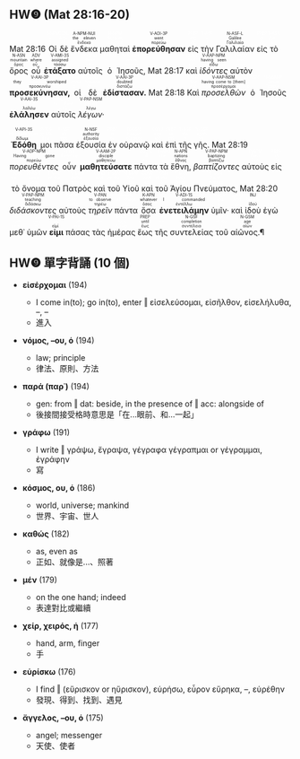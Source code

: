## HW❾ (Mat 28:16-20)

<rt>Mat 28:16</rt> <RUBY><ruby><ruby>Οἱ<rt><font color='white'>ὁ</rt></ruby><rt>-</rt></ruby><rt>T-NPM</rt></RUBY></font> <RUBY><ruby><ruby>δὲ<rt><font color='white'>δέ</rt></ruby><rt>And</rt></ruby><rt>CONJ</rt></RUBY></font> <RUBY><ruby><ruby>ἕνδεκα<rt>ἕνδεκα</rt></ruby><rt>the eleven</rt></ruby><rt>A-NPM-NUI</rt></RUBY> <RUBY><ruby><ruby>μαθηταὶ<rt><font color='white'>μαθητής</rt></ruby><rt>disciples</rt></ruby><rt>N-NPM</rt></RUBY></font> <RUBY><ruby><ruby><strong>ἐπορεύθησαν</strong><rt>πορεύω</rt></ruby><rt>went</rt></ruby><rt>V-AOI-3P</rt></RUBY> <RUBY><ruby><ruby>εἰς<rt><font color='white'>εἰς</rt></ruby><rt>into</rt></ruby><rt>PREP</rt></RUBY></font> <RUBY><ruby><ruby>τὴν<rt><font color='white'>ὁ</rt></ruby><rt>-</rt></ruby><rt>T-ASF</rt></RUBY></font> <RUBY><ruby><ruby>Γαλιλαίαν<rt>Γαλιλαία</rt></ruby><rt>Galilee</rt></ruby><rt>N-ASF-L</rt></RUBY> <RUBY><ruby><ruby>εἰς<rt><font color='white'>εἰς</rt></ruby><rt>to</rt></ruby><rt>PREP</rt></RUBY></font> <RUBY><ruby><ruby>τὸ<rt><font color='white'>ὁ</rt></ruby><rt>the</rt></ruby><rt>T-ASN</rt></RUBY></font> <RUBY><ruby><ruby>ὄρος<rt>ὄρος</rt></ruby><rt>mountain</rt></ruby><rt>N-ASN</rt></RUBY> <RUBY><ruby><ruby>οὗ<rt>οὗ</rt></ruby><rt>where</rt></ruby><rt>ADV</rt></RUBY> <RUBY><ruby><ruby><strong>ἐτάξατο</strong><rt>τάσσω</rt></ruby><rt>assigned</rt></ruby><rt>V-AMI-3S</rt></RUBY> <RUBY><ruby><ruby>αὐτοῖς<rt><font color='white'>αὐτός</rt></ruby><rt>them</rt></ruby><rt>P-DPM</rt></RUBY></font> <RUBY><ruby><ruby>ὁ<rt><font color='white'>ὁ</rt></ruby><rt>-</rt></ruby><rt>T-NSM</rt></RUBY></font> <RUBY><ruby><ruby>Ἰησοῦς,<rt><font color='white'>Ἰησοῦς</rt></ruby><rt>Jesus</rt></ruby><rt>N-NSM-P</rt></RUBY></font> <rt>Mat 28:17</rt> <RUBY><ruby><ruby>καὶ<rt><font color='white'>καί</rt></ruby><rt>And</rt></ruby><rt>CONJ</rt></RUBY></font> <RUBY><ruby><ruby><em>ἰδόντες</em><rt>εἴδω</rt></ruby><rt>having seen</rt></ruby><rt>V-AAP-NPM</rt></RUBY> <RUBY><ruby><ruby>αὐτὸν<rt><font color='white'>αὐτός</rt></ruby><rt>Him</rt></ruby><rt>P-ASM</rt></RUBY></font> <RUBY><ruby><ruby><strong>προσεκύνησαν,</strong><rt>προσκυνέω</rt></ruby><rt>they worshiped</rt></ruby><rt>V-AAI-3P</rt></RUBY> <RUBY><ruby><ruby>οἱ<rt><font color='white'>ὁ</rt></ruby><rt>some</rt></ruby><rt>T-NPM</rt></RUBY></font> <RUBY><ruby><ruby>δὲ<rt><font color='white'>δέ</rt></ruby><rt>however</rt></ruby><rt>CONJ</rt></RUBY></font> <RUBY><ruby><ruby><strong>ἐδίστασαν.</strong><rt>διστάζω</rt></ruby><rt>doubted</rt></ruby><rt>V-AAI-3P</rt></RUBY> <rt>Mat 28:18</rt> <RUBY><ruby><ruby>Καὶ<rt><font color='white'>καί</rt></ruby><rt>And</rt></ruby><rt>CONJ</rt></RUBY></font> <RUBY><ruby><ruby><em>προσελθὼν</em><rt>προσέρχομαι</rt></ruby><rt>having come to [them]</rt></ruby><rt>V-AAP-NSM</rt></RUBY> <RUBY><ruby><ruby>ὁ<rt><font color='white'>ὁ</rt></ruby><rt>-</rt></ruby><rt>T-NSM</rt></RUBY></font> <RUBY><ruby><ruby>Ἰησοῦς<rt><font color='white'>Ἰησοῦς</rt></ruby><rt>Jesus</rt></ruby><rt>N-NSM-P</rt></RUBY></font> <RUBY><ruby><ruby><strong>ἐλάλησεν</strong><rt>λαλέω</rt></ruby><rt><font color='white'>spoke</font></rt></ruby><rt>V-AAI-3S</rt></RUBY> <RUBY><ruby><ruby>αὐτοῖς<rt><font color='white'>αὐτός</rt></ruby><rt>to them</rt></ruby><rt>P-DPM</rt></RUBY></font> <RUBY><ruby><ruby><em>λέγων·</em><rt>λέγω</rt></ruby><rt><font color='white'>saying</font></rt></ruby><rt>V-PAP-NSM</rt></RUBY></br></br> <RUBY><ruby><ruby><strong>Ἐδόθη</strong><rt>δίδωμι</rt></ruby><rt><font color='white'>Has been given</font></rt></ruby><rt>V-API-3S</rt></RUBY> <RUBY><ruby><ruby>μοι<rt><font color='white'>ἐγώ</rt></ruby><rt>to Me</rt></ruby><rt>P-1DS</rt></RUBY></font> <RUBY><ruby><ruby>πᾶσα<rt><font color='white'>πᾶς</rt></ruby><rt>all</rt></ruby><rt>A-NSF</rt></RUBY></font> <RUBY><ruby><ruby>ἐξουσία<rt>ἐξουσία</rt></ruby><rt>authority</rt></ruby><rt>N-NSF</rt></RUBY> <RUBY><ruby><ruby>ἐν<rt><font color='white'>ἐν</rt></ruby><rt>in</rt></ruby><rt>PREP</rt></RUBY></font> <RUBY><ruby><ruby>οὐρανῷ<rt><font color='white'>οὐρανός</rt></ruby><rt>heaven</rt></ruby><rt>N-DSM</rt></RUBY></font> <RUBY><ruby><ruby>καὶ<rt><font color='white'>καί</rt></ruby><rt>and</rt></ruby><rt>CONJ</rt></RUBY></font> <RUBY><ruby><ruby>ἐπὶ<rt><font color='white'>ἐπί</rt></ruby><rt>on</rt></ruby><rt>PREP</rt></RUBY></font> <RUBY><ruby><ruby>τῆς<rt><font color='white'>ὁ</rt></ruby><rt>the</rt></ruby><rt>T-GSF</rt></RUBY></font> <RUBY><ruby><ruby>γῆς.<rt><font color='white'>γῆ</rt></ruby><rt>earth</rt></ruby><rt>N-GSF</rt></RUBY></font> <rt>Mat 28:19</rt> <RUBY><ruby><ruby><em>πορευθέντες</em><rt>πορεύω</rt></ruby><rt>Having gone</rt></ruby><rt>V-AOP-NPM</rt></RUBY> <RUBY><ruby><ruby>οὖν<rt><font color='white'>οὖν</rt></ruby><rt>therefore</rt></ruby><rt>CONJ</rt></RUBY></font> <RUBY><ruby><ruby><strong>μαθητεύσατε</strong><rt>μαθητεύω</rt></ruby><rt>disciple</rt></ruby><rt>V-AAM-2P</rt></RUBY> <RUBY><ruby><ruby>πάντα<rt><font color='white'>πᾶς</rt></ruby><rt>all</rt></ruby><rt>A-APN</rt></RUBY></font> <RUBY><ruby><ruby>τὰ<rt><font color='white'>ὁ</rt></ruby><rt>the</rt></ruby><rt>T-APN</rt></RUBY></font> <RUBY><ruby><ruby>ἔθνη,<rt>ἔθνος</rt></ruby><rt>nations</rt></ruby><rt>N-APN</rt></RUBY> <RUBY><ruby><ruby><em>βαπτίζοντες</em><rt>βαπτίζω</rt></ruby><rt>baptizing</rt></ruby><rt>V-PAP-NPM</rt></RUBY> <RUBY><ruby><ruby>αὐτοὺς<rt><font color='white'>αὐτός</rt></ruby><rt>them</rt></ruby><rt>P-APM</rt></RUBY></font> <RUBY><ruby><ruby>εἰς<rt><font color='white'>εἰς</rt></ruby><rt>in</rt></ruby><rt>PREP</rt></RUBY></font> <RUBY><ruby><ruby>τὸ<rt><font color='white'>ὁ</rt></ruby><rt>the</rt></ruby><rt>T-ASN</rt></RUBY></font> <RUBY><ruby><ruby>ὄνομα<rt><font color='white'>ὄνομα</rt></ruby><rt>name</rt></ruby><rt>N-ASN</rt></RUBY></font> <RUBY><ruby><ruby>τοῦ<rt><font color='white'>ὁ</rt></ruby><rt>of the</rt></ruby><rt>T-GSM</rt></RUBY></font> <RUBY><ruby><ruby>Πατρὸς<rt><font color='white'>πατήρ</rt></ruby><rt>Father</rt></ruby><rt>N-GSM</rt></RUBY></font> <RUBY><ruby><ruby>καὶ<rt><font color='white'>καί</rt></ruby><rt>and</rt></ruby><rt>CONJ</rt></RUBY></font> <RUBY><ruby><ruby>τοῦ<rt><font color='white'>ὁ</rt></ruby><rt>of the</rt></ruby><rt>T-GSM</rt></RUBY></font> <RUBY><ruby><ruby>Υἱοῦ<rt><font color='white'>υἱός</rt></ruby><rt>Son</rt></ruby><rt>N-GSM</rt></RUBY></font> <RUBY><ruby><ruby>καὶ<rt><font color='white'>καί</rt></ruby><rt>and</rt></ruby><rt>CONJ</rt></RUBY></font> <RUBY><ruby><ruby>τοῦ<rt><font color='white'>ὁ</rt></ruby><rt>of the</rt></ruby><rt>T-GSN</rt></RUBY></font> <RUBY><ruby><ruby>Ἁγίου<rt><font color='white'>ἅγιος</rt></ruby><rt>Holy</rt></ruby><rt>A-GSN</rt></RUBY></font> <RUBY><ruby><ruby>Πνεύματος,<rt><font color='white'>πνεῦμα</rt></ruby><rt>Spirit</rt></ruby><rt>N-GSN</rt></RUBY></font> <rt>Mat 28:20</rt> <RUBY><ruby><ruby><em>διδάσκοντες</em><rt>διδάσκω</rt></ruby><rt>teaching</rt></ruby><rt>V-PAP-NPM</rt></RUBY> <RUBY><ruby><ruby>αὐτοὺς<rt><font color='white'>αὐτός</rt></ruby><rt>them</rt></ruby><rt>P-APM</rt></RUBY></font> <RUBY><ruby><ruby><em>τηρεῖν</em><rt>τηρέω</rt></ruby><rt>to observe</rt></ruby><rt>V-PAN</rt></RUBY> <RUBY><ruby><ruby>πάντα<rt><font color='white'>πᾶς</rt></ruby><rt>all things</rt></ruby><rt>A-APN</rt></RUBY></font> <RUBY><ruby><ruby>ὅσα<rt>ὅσος</rt></ruby><rt>whatever</rt></ruby><rt>K-APN</rt></RUBY> <RUBY><ruby><ruby><strong>ἐνετειλάμην</strong><rt>ἐντέλλω</rt></ruby><rt>I commanded</rt></ruby><rt>V-ADI-1S</rt></RUBY> <RUBY><ruby><ruby>ὑμῖν·<rt><font color='white'>σύ</rt></ruby><rt>you</rt></ruby><rt>P-2DP</rt></RUBY></font> <RUBY><ruby><ruby>καὶ<rt><font color='white'>καί</rt></ruby><rt>And</rt></ruby><rt>CONJ</rt></RUBY></font> <RUBY><ruby><ruby>ἰδοὺ<rt>ἰδού</rt></ruby><rt><font color='white'>behold</font></rt></ruby><rt>INJ</rt></RUBY> <RUBY><ruby><ruby>ἐγὼ<rt><font color='white'>ἐγώ</rt></ruby><rt>I</rt></ruby><rt>P-1NS</rt></RUBY></font> <RUBY><ruby><ruby>μεθ᾽<rt><font color='white'>μετά</rt></ruby><rt>with</rt></ruby><rt>PREP</rt></RUBY></font> <RUBY><ruby><ruby>ὑμῶν<rt><font color='white'>σύ</rt></ruby><rt>you</rt></ruby><rt>P-2GP</rt></RUBY></font> <RUBY><ruby><ruby><strong>εἰμι</strong><rt>εἰμί</rt></ruby><rt><font color='white'>am</font></rt></ruby><rt>V-PAI-1S</rt></RUBY> <RUBY><ruby><ruby>πάσας<rt><font color='white'>πᾶς</rt></ruby><rt>all</rt></ruby><rt>A-APF</rt></RUBY></font> <RUBY><ruby><ruby>τὰς<rt><font color='white'>ὁ</rt></ruby><rt>the</rt></ruby><rt>T-APF</rt></RUBY></font> <RUBY><ruby><ruby>ἡμέρας<rt><font color='white'>ἡμέρα</rt></ruby><rt>days</rt></ruby><rt>N-APF</rt></RUBY></font> <RUBY><ruby><ruby>ἕως<rt>ἕως</rt></ruby><rt>until</rt></ruby><rt>PREP</rt></RUBY> <RUBY><ruby><ruby>τῆς<rt><font color='white'>ὁ</rt></ruby><rt>the</rt></ruby><rt>T-GSF</rt></RUBY></font> <RUBY><ruby><ruby>συντελείας<rt>συντέλεια</rt></ruby><rt>completion</rt></ruby><rt>N-GSF</rt></RUBY> <RUBY><ruby><ruby>τοῦ<rt><font color='white'>ὁ</rt></ruby><rt>of the</rt></ruby><rt>T-GSM</rt></RUBY></font> <RUBY><ruby><ruby>αἰῶνος.¶<rt>αἰών</rt></ruby><rt>age</rt></ruby><rt>N-GSM</rt></RUBY>

<div style='page-break-after: always;'></div>

## HW❾ 單字背誦 (10 個)

- **εἰσέρχομαι** (194)
	- I come in(to); go in(to), enter ‖ εἰσελεύσομαι, εἰσῆλθον, εἰσελήλυθα, –, –
	- 進入

- **νόμος, –ου, ὁ** (194)
	- law; principle
	- 律法、原則、方法

- **παρά (παρ᾿)** (194)
	- gen: from ‖ dat: beside, in the presence of ‖ acc: alongside of
	- 後接間接受格時意思是「在...眼前、和...一起」

- **γράφω** (191)
	- I write ‖ γράψω, ἔγραψα, γέγραφα γέγραπμαι or γέγραμμαι, ἐγράφην
	- 寫

- **κόσμος, ου, ὁ** (186)
	- world, universe; mankind
	- 世界、宇宙、世人

- **καθώς** (182)
	- as, even as
	- 正如、就像是...、照著

- **μέν** (179)
	- on the one hand; indeed
	- 表達對比或繼續

- **χείρ, χειρός, ἡ** (177)
	- hand, arm, finger
	- 手

- **εὑρίσκω** (176)
	- I find ‖ (εὕρισκον or ηὕρισκον), εὑρήσω, εὗρον εὕρηκα, –, εὑρέθην
	- 發現、得到、找到、遇見

- **ἄγγελος, –ου, ὁ** (175)
	- angel; messenger
	- 天使、使者